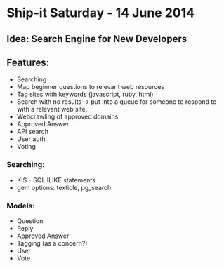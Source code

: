 # Ship-it Saturday - 14 June 2014

## Idea: Search Engine for New Developers

## Features:
 * Searching
 * Map beginner questions to relevant web resources
 * Tag sites with keywords (javascript, ruby, html)
 * Search with no results -> put into a queue for someone to respond to with a relevant web site.
 * Webcrawling of approved domains
 * Approved Answer
 * API search
 * User auth
 * Voting

### Searching:
 * KIS - SQL ILIKE statements
 * gem options: texticle, pg_search

### Models:
 * Question
 * Reply
 * Approved Answer
 * Tagging (as a concern?)
 * User
 * Vote
